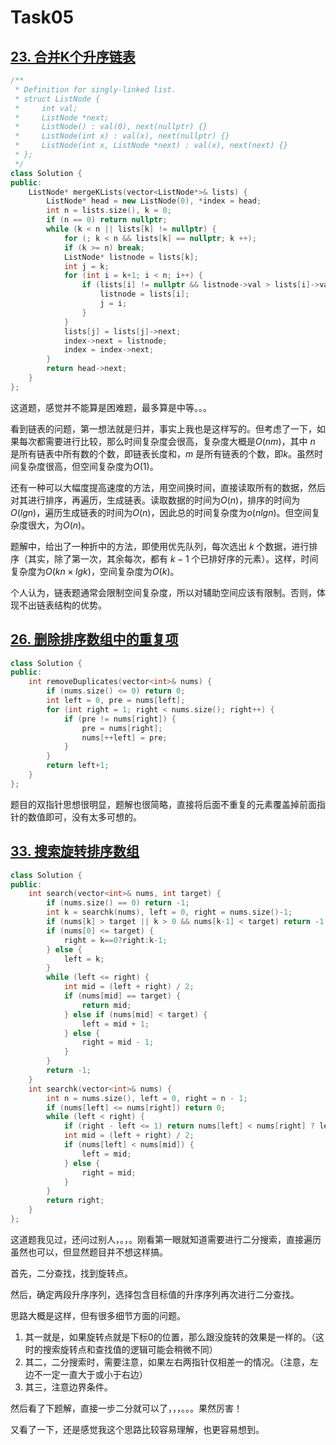 # Task05

## [23. 合并K个升序链表](https://leetcode-cn.com/problems/merge-k-sorted-lists/)

```c++
/**
 * Definition for singly-linked list.
 * struct ListNode {
 *     int val;
 *     ListNode *next;
 *     ListNode() : val(0), next(nullptr) {}
 *     ListNode(int x) : val(x), next(nullptr) {}
 *     ListNode(int x, ListNode *next) : val(x), next(next) {}
 * };
 */
class Solution {
public:
    ListNode* mergeKLists(vector<ListNode*>& lists) {
        ListNode* head = new ListNode(0), *index = head;
        int n = lists.size(), k = 0;
        if (n == 0) return nullptr;
        while (k < n || lists[k] != nullptr) {
            for (; k < n && lists[k] == nullptr; k ++);
            if (k >= n) break;
            ListNode* listnode = lists[k];
            int j = k;
            for (int i = k+1; i < n; i++) {
                if (lists[i] != nullptr && listnode->val > lists[i]->val) {
                    listnode = lists[i];
                    j = i;
                }
            }
            lists[j] = lists[j]->next;
            index->next = listnode;
            index = index->next;
        }
        return head->next;
    }
};
```

这道题，感觉并不能算是困难题，最多算是中等。。。

看到链表的问题，第一想法就是归并，事实上我也是这样写的。但考虑了一下，如果每次都需要进行比较，那么时间复杂度会很高，复杂度大概是$O(nm)$，其中 $n$ 是所有链表中所有数的个数，即链表长度和，$m$ 是所有链表的个数，即$k$。虽然时间复杂度很高，但空间复杂度为$O(1)$。

还有一种可以大幅度提高速度的方法，用空间换时间，直接读取所有的数据，然后对其进行排序，再遍历，生成链表。读取数据的时间为$O(n)$，排序的时间为$O(lgn)$，遍历生成链表的时间为$O(n)$，因此总的时间复杂度为$o(nlgn)$。但空间复杂度很大，为$O(n)$。

题解中，给出了一种折中的方法，即使用优先队列，每次选出 $k$ 个数据，进行排序（其实，除了第一次，其余每次，都有 $k-1$ 个已排好序的元素）。这样，时间复杂度为$O(kn \times lgk)$，空间复杂度为$O(k)$。

个人认为，链表题通常会限制空间复杂度，所以对辅助空间应该有限制。否则，体现不出链表结构的优势。

## [26. 删除排序数组中的重复项](https://leetcode-cn.com/problems/remove-duplicates-from-sorted-array/)

```c++
class Solution {
public:
    int removeDuplicates(vector<int>& nums) {
        if (nums.size() <= 0) return 0;
        int left = 0, pre = nums[left];
        for (int right = 1; right < nums.size(); right++) {
            if (pre != nums[right]) {
                pre = nums[right];
                nums[++left] = pre;
            }
        }
        return left+1;
    }
};
```

题目的双指针思想很明显，题解也很简略，直接将后面不重复的元素覆盖掉前面指针的数值即可，没有太多可想的。

## [33. 搜索旋转排序数组](https://leetcode-cn.com/problems/search-in-rotated-sorted-array/)

```c++
class Solution {
public:
    int search(vector<int>& nums, int target) {
        if (nums.size() == 0) return -1;
        int k = searchk(nums), left = 0, right = nums.size()-1;
        if (nums[k] > target || k > 0 && nums[k-1] < target) return -1;
        if (nums[0] <= target) {
            right = k==0?right:k-1;
        } else {
            left = k;
        }
        while (left <= right) {
            int mid = (left + right) / 2;
            if (nums[mid] == target) {
                return mid;
            } else if (nums[mid] < target) {
                left = mid + 1;
            } else {
                right = mid - 1;
            }
        }
        return -1;
    }
    int searchk(vector<int>& nums) {
        int n = nums.size(), left = 0, right = n - 1;
        if (nums[left] <= nums[right]) return 0;
        while (left < right) {
            if (right - left <= 1) return nums[left] < nums[right] ? left : right;
            int mid = (left + right) / 2;
            if (nums[left] < nums[mid]) {
                left = mid;
            } else {
                right = mid;
            }
        }
        return right;
    }
};
```

这道题我见过，还问过别人，。，。刚看第一眼就知道需要进行二分搜索，直接遍历虽然也可以，但显然题目并不想这样搞。

首先，二分查找，找到旋转点。

然后，确定两段升序序列，选择包含目标值的升序序列再次进行二分查找。

思路大概是这样，但有很多细节方面的问题。

1. 其一就是，如果旋转点就是下标0的位置，那么跟没旋转的效果是一样的。（这时的搜索旋转点和查找值的逻辑可能会稍微不同）
2. 其二，二分搜索时，需要注意，如果左右两指针仅相差一的情况。（注意，左边不一定一直大于或小于右边）
3. 其三，注意边界条件。

然后看了下题解，直接一步二分就可以了，，，。。。果然厉害！

又看了一下，还是感觉我这个思路比较容易理解，也更容易想到。